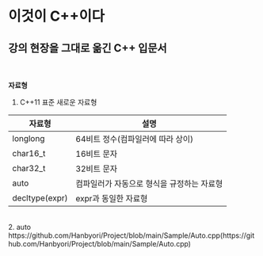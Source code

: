 # 이것이 C++이다
## 강의 현장을 그대로 옮긴 C++ 입문서
<br/><br/>
**자료형**
1. C++11 표준 새로운 자료형

자료형 | 설명
------------ | -------------
longlong | 64비트 정수(컴파일러에 따라 상이)
char16_t | 16비트 문자
char32_t | 32비트 문자
auto | 컴파일러가 자동으로 형식을 규정하는 자료형
decltype(expr) | expr과 동일한 자료형
<br/>
2. auto
https://github.com/Hanbyori/Project/blob/main/Sample/Auto.cpp(https://github.com/Hanbyori/Project/blob/main/Sample/Auto.cpp)
